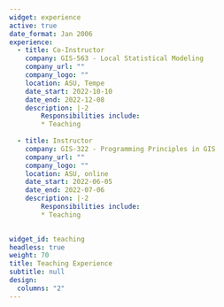 ```yaml
---
widget: experience
active: true
date_format: Jan 2006
experience:
  - title: Co-Instructor
    company: GIS-563 - Local Statistical Modeling
    company_url: ""
    company_logo: ""
    location: ASU, Tempe
    date_start: 2022-10-10
    date_end: 2022-12-08
    description: |-2
        Responsibilities include:
        * Teaching
        
  - title: Instructor
    company: GIS-322 - Programming Principles in GIS
    company_url: ""
    company_logo: ""
    location: ASU, online
    date_start: 2022-06-05
    date_end: 2022-07-06
    description: |-2
        Responsibilities include:
        * Teaching

        
widget_id: teaching
headless: true
weight: 70
title: Teaching Experience
subtitle: null
design:
  columns: "2"
---
```

